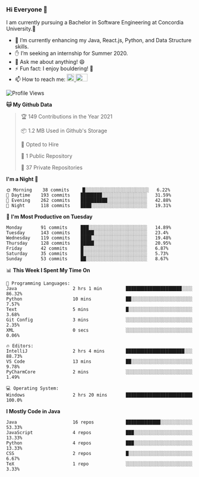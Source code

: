 ### Hi Everyone 👋
I am currently pursuing a Bachelor in Software Engineering at Concordia University.🏫

- 🌱 I’m currently enhancing my Java, React.js, Python, and Data Structure skills.
- ✋ I’m seeking an internship for Summer 2020.
- 💬 Ask me about anything! 😄
- ⚡ Fun fact: I enjoy bouldering! 🧗‍
- 📫 How to reach me: <a href="https://www.linkedin.com/in/siu-tong-ye/" target="_blank"> <img width="20px" width="32" src="https://cdn.jsdelivr.net/npm/simple-icons@v3/icons/linkedin.svg" /> </a> <a href="mailto:SiuTongYe@gmail.com" target="_blank"> <img height="20" width="32" src="https://cdn.jsdelivr.net/npm/simple-icons@v3/icons/gmail.svg" /> </a>

<!--START_SECTION:waka-->
![Profile Views](http://img.shields.io/badge/Profile%20Views-13-blue)

**🐱 My Github Data** 

> 🏆 149 Contributions in the Year 2021
 > 
> 📦 1.2 MB Used in Github's Storage 
 > 
> 💼 Opted to Hire
 > 
> 📜 1 Public Repository 
 > 
> 🔑 37 Private Repositories  
 > 
**I'm a Night 🦉** 

```text
🌞 Morning    38 commits     █░░░░░░░░░░░░░░░░░░░░░░░░   6.22% 
🌆 Daytime    193 commits    ████████░░░░░░░░░░░░░░░░░   31.59% 
🌃 Evening    262 commits    ██████████░░░░░░░░░░░░░░░   42.88% 
🌙 Night      118 commits    ████░░░░░░░░░░░░░░░░░░░░░   19.31%

```
📅 **I'm Most Productive on Tuesday** 

```text
Monday       91 commits     ███░░░░░░░░░░░░░░░░░░░░░░   14.89% 
Tuesday      143 commits    █████░░░░░░░░░░░░░░░░░░░░   23.4% 
Wednesday    119 commits    ████░░░░░░░░░░░░░░░░░░░░░   19.48% 
Thursday     128 commits    █████░░░░░░░░░░░░░░░░░░░░   20.95% 
Friday       42 commits     █░░░░░░░░░░░░░░░░░░░░░░░░   6.87% 
Saturday     35 commits     █░░░░░░░░░░░░░░░░░░░░░░░░   5.73% 
Sunday       53 commits     ██░░░░░░░░░░░░░░░░░░░░░░░   8.67%

```


📊 **This Week I Spent My Time On** 

```text
💬 Programming Languages: 
Java                     2 hrs 1 min         █████████████████████░░░░   86.32% 
Python                   10 mins             ██░░░░░░░░░░░░░░░░░░░░░░░   7.57% 
Text                     5 mins              █░░░░░░░░░░░░░░░░░░░░░░░░   3.68% 
Git Config               3 mins              ░░░░░░░░░░░░░░░░░░░░░░░░░   2.35% 
XML                      0 secs              ░░░░░░░░░░░░░░░░░░░░░░░░░   0.06%

🔥 Editors: 
IntelliJ                 2 hrs 4 mins        ██████████████████████░░░   88.73% 
VS Code                  13 mins             ██░░░░░░░░░░░░░░░░░░░░░░░   9.78% 
PyCharmCore              2 mins              ░░░░░░░░░░░░░░░░░░░░░░░░░   1.49%

💻 Operating System: 
Windows                  2 hrs 20 mins       █████████████████████████   100.0%

```

**I Mostly Code in Java** 

```text
Java                     16 repos            █████████████░░░░░░░░░░░░   53.33% 
JavaScript               4 repos             ███░░░░░░░░░░░░░░░░░░░░░░   13.33% 
Python                   4 repos             ███░░░░░░░░░░░░░░░░░░░░░░   13.33% 
CSS                      2 repos             █░░░░░░░░░░░░░░░░░░░░░░░░   6.67% 
TeX                      1 repo              ░░░░░░░░░░░░░░░░░░░░░░░░░   3.33%

```



<!--END_SECTION:waka-->
